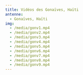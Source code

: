 ```yaml
---
title: Vidéos des Gonaïves, Haïti
antenne:
  - Gonaïves, Haïti
img:
  - /media/gonv1.mp4
  - /media/gonv2.mp4
  - /media/gonv3.mp4
  - /media/gonv4.mp4
  - /media/gonv5.mp4
  - /media/gonv6.mp4
  - /media/gonv7.mp4
  - /media/gonv8.mp4
  - /media/gonv9.mp4
---
```

